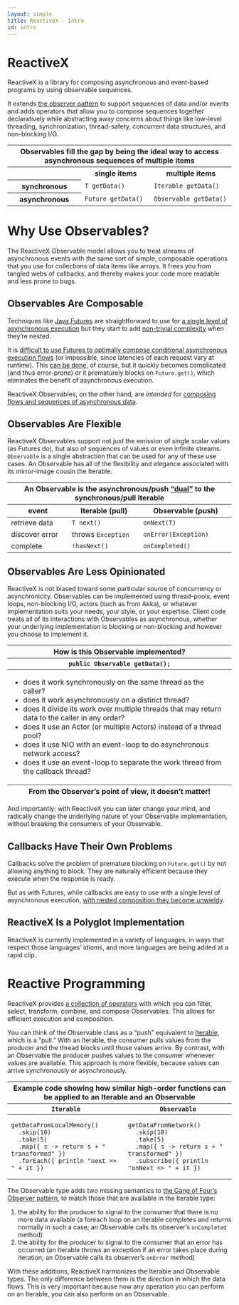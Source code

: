```yaml
---
layout: simple
title: ReactiveX - Intro
id: intro
---
```


<h1>ReactiveX</h1>
<p>
 ReactiveX is a library for composing asynchronous and event-based programs by using observable sequences.
<p><p>
 It extends <a href="http://en.wikipedia.org/wiki/Observer_pattern">the observer pattern</a> to support
 sequences of data and/or events and adds operators that allow you to compose sequences together declaratively
 while abstracting away concerns about things like low-level threading, synchronization, thread-safety,
 concurrent data structures, and non-blocking I/O.
</p>
<center><table class="table table-striped">
 <thead>
  <tr><th colspan="3">Observables fill the gap by being the ideal way to access asynchronous sequences of multiple items</th></tr>
 </thead><tbody>
  <tr><th></th><th>single items</th><th>multiple items</th></tr>
  <tr><th>synchronous</th><td><code>T getData()</code></td><td><code>Iterable<T> getData()</code></td></tr>
  <tr><th>asynchronous</th><td><code>Future<T> getData()</code></td><td><code>Observable<T> getData()</code></td></tr>
 </tbody>
</table></center>

<h1>Why Use Observables?</h1>
<p>
 The ReactiveX Observable model allows you to treat streams of asynchronous events with the same sort of
 simple, composable operations that you use for collections of data items like arrays. It frees you from
 tangled webs of callbacks, and thereby makes your code more readable and less prone to bugs.
</p>
<h2>Observables Are Composable</h2>
<p>
 Techniques like <a href="http://docs.oracle.com/javase/7/docs/api/java/util/concurrent/Future.html">Java
 Futures</a> are straightforward to use for <a href="https://gist.github.com/4670979">a single level of
 asynchronous execution</a> but they start to add <a href="https://gist.github.com/4671081">non-trivial
 complexity</a> when they’re nested.
</p><p>
 It is <a href="https://gist.github.com/4671081#file-futuresb-java-L163">difficult to use Futures to optimally
 compose conditional asynchronous execution flows</a> (or impossible, since latencies of each request vary at
 runtime). This <a href="http://www.amazon.com/gp/product/0321349601?ie=UTF8&amp;tag=none0b69&amp;linkCode=as2&amp;camp=1789&amp;creative=9325&amp;creativeASIN=0321349601">can be done</a>,
 of course, but it quickly becomes complicated (and thus error-prone) or it prematurely blocks on
 <code>Future.get()</code>, which eliminates the benefit of asynchronous execution.
</p><p>
 ReactiveX Observables, on the other hand, are <em>intended</em> for
 <a href="https://github.com/Netflix/RxJava/wiki/How-To-Use#composition">composing flows and sequences of
 asynchronous data</a>.
</p>
<h2>Observables Are Flexible</h2>
<p>
 ReactiveX Observables support not just the emission of single scalar values (as Futures do), but also of
 sequences of values or even infinite streams. <code>Observable</code> is a single abstraction that can be used
 for any of these use cases. An Observable has all of the flexibility and elegance associated with its
 mirror-image cousin the Iterable.
</p>
<center><table class="table table-striped">
 <thead>
  <tr><th colspan="3">An Observable is the asynchronous/push <a href="http://en.wikipedia.org/wiki/Dual_(category_theory)">&ldquo;dual&rdquo;</a> to the synchronous/pull Iterable</th></tr>
  <tr><th>event</th><th>Iterable (pull)</th><th>Observable (push)</th></tr>
 </thead>
 <tbody>
  <tr><td>retrieve data</td><td><code>T next()</code></td><td><code>onNext(T)</code></td></tr>
  <tr><td>discover error</td><td>throws <code>Exception</code></td><td><code>onError(Exception)</code></td></tr>
  <tr><td>complete</td><td><code>!hasNext()</code></td><td><code>onCompleted()</code></td></tr>
 <tbody>
</table></center>
<h2>Observables Are Less Opinionated</h2>
<p>
 ReactiveX is not biased toward some particular source of concurrency or asynchronicity. Observables can be
 implemented using thread-pools, event loops, non-blocking I/O, actors (such as from Akka), or whatever
 implementation suits your needs, your style, or your expertise. Client code treats all of its interactions with
 Observables as asynchronous, whether your underlying implementation is blocking or non-blocking and however you
 choose to implement it.
</p>
<center><table class="table table-striped">
 <thead>
  <tr><th>How is this Observable implemented?</th></tr>
  <tr><th><code>public Observable<data> getData();</code></th></tr>
 </thead>
 <tfoot>
  <tr><th>From the Observer&#8217;s point of view, it doesn&#8217;t matter!</th></tr>
 </tfoot>
 <tbody>
  <tr><td><ul>
    <li>does it work synchronously on the same thread as the caller?</li>
    <li>does it work asynchronously on a distinct thread?</li>
    <li>does it divide its work over multiple threads that may return data to the caller in any order?</li>
    <li>does it use an Actor (or multiple Actors) instead of a thread pool?</li>
    <li>does it use NIO with an event-loop to do asynchronous network access?</li>
    <li>does it use an event-loop to separate the work thread from the callback thread?</li>
  </ul></td></tr>
 </tbody>
</table></center>
<p>
 And importantly: with ReactiveX you can later change your mind, and radically change the underlying nature of
 your Observable implementation, without breaking the consumers of your Observable.
</p>
<h2>Callbacks Have Their Own Problems</h2>
<p>
 Callbacks solve the problem of premature blocking on <code>Future.get()</code> by not allowing anything to
 block. They are naturally efficient because they execute when the response is ready.
</p><p>
 But as with Futures, while callbacks are easy to use with a single level of asynchronous execution,
 <a href="https://gist.github.com/4677544">with nested composition they become unwieldy</a>.
</p>
<h2>ReactiveX Is a Polyglot Implementation</h2>
<p>
 ReactiveX is currently implemented in a variety of languages, in ways that respect those languages&#8217;
 idioms, and more languages are being added at a rapid clip.
</p>

<h1>Reactive Programming</h1>
<p>
 ReactiveX provides <a href="documentation/operators.html">a collection of operators</a> with which you can
 filter, select, transform, combine, and compose Observables. This allows for efficient execution and
 composition.
</p><p>
 You can think of the Observable class as a “push” equivalent to
 <a href="http://docs.oracle.com/javase/7/docs/api/java/lang/Iterable.html">Iterable</a>, which is a “pull.”
 With an Iterable, the consumer pulls values from the producer and the thread blocks until those values arrive.
 By contrast, with an Observable the producer pushes values to the consumer whenever values are available. This
 approach is more flexible, because values can arrive synchronously or asynchronously.
</p>
<center><table class="table table-striped">
 <thead>
  <tr><th colspan="2">Example code showing how similar high-order functions can be applied to an Iterable and an Observable</th></tr>
  <tr><th><code>Iterable</code></th><th><code>Observable</code></th></tr>
 </thead>
 <tbody>
  <tr><td><pre><code>getDataFromLocalMemory()
  .skip(10)
  .take(5)
  .map({ s -> return s + " transformed" })
  .forEach({ println "next => " + it })</code></pre></td>
  <td><pre><code>getDataFromNetwork()
  .skip(10)
  .take(5)
  .map({ s -> return s + " transformed" })
  .subscribe({ println "onNext => " + it })</code></pre></td></tr>
 </tbody>
</table></center>
<p>
 The Observable type adds two missing semantics to <a href="http://en.wikipedia.org/wiki/Observer_pattern">the
 Gang of Four’s Observer pattern</a>, to match those that are available in the Iterable type:
</p><ol>
 <li>the ability for the producer to signal to the consumer that there is no more data available (a foreach loop
     on an Iterable completes and returns normally in such a case; an Observable calls its observer&#8217;s
     <code>onCompleted</code> method)</li>
 <li>the ability for the producer to signal to the consumer that an error has occurred (an Iterable throws an
     exception if an error takes place during iteration; an Observable calls its observer&#8217;s
     <code>onError</code> method)</li>
</ol><p>
 With these additions, ReactiveX harmonizes the Iterable and Observable types. The only difference between them
 is the direction in which the data flows. This is very important because now any operation you can perform on
 an Iterable, you can also perform on an Observable.
</p>
